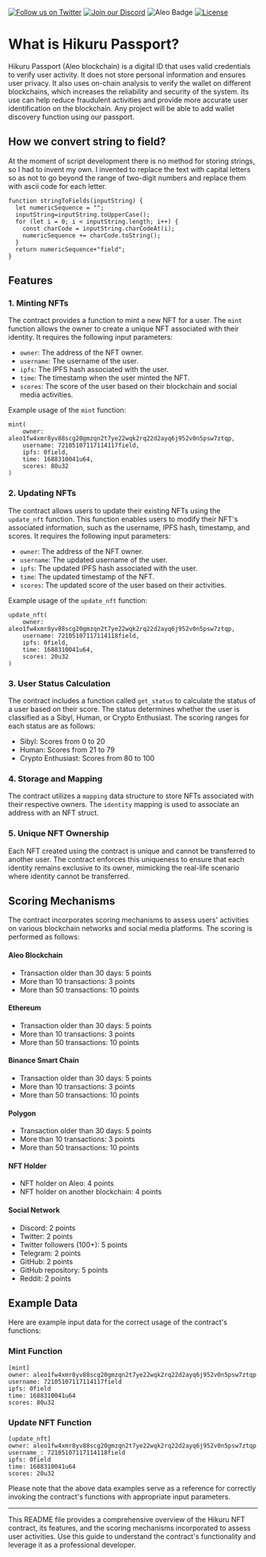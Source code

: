 [![Follow us on Twitter](https://img.shields.io/twitter/follow/HikuruOfficial?style=social&logo=twitter)](https://twitter.com/HikuruOfficial)
[![Join our Discord](https://img.shields.io/discord/1234567890?color=%237289DA&label=Join%20our%20Discord&logo=discord&logoColor=white)](https://discord.gg/mevde2mRSw)
![Aleo Badge](https://img.shields.io/badge/Aleo-Developer-1572B6?style=flat-square&logo=aleo&logoColor=white)
[![License](https://img.shields.io/badge/license-MIT-orange.svg)](https://opensource.org/licenses/MIT)


# What is Hikuru Passport?

Hikuru Passport (Aleo blockchain) is a digital ID that uses valid credentials to verify user activity. It does not store personal information and ensures user privacy. It also uses on-chain analysis to verify the wallet on different blockchains, which increases the reliability and security of the system. Its use can help reduce fraudulent activities and provide more accurate user identification on the blockchain. Any project will be able to add wallet discovery function using our passport.

## How we convert string to field?

At the moment of script development there is no method for storing strings, so I had to invent my own. I invented to replace the text with capital letters so as not to go beyond the range of two-digit numbers and replace them with ascii code for each letter.

```
function stringToFields(inputString) {
  let numericSequence = "";
  inputString=inputString.toUpperCase();
  for (let i = 0; i < inputString.length; i++) {
    const charCode = inputString.charCodeAt(i);
    numericSequence += charCode.toString();
  }
  return numericSequence+"field";
}
```

## Features

### 1. Minting NFTs

The contract provides a function to mint a new NFT for a user. The `mint` function allows the owner to create a unique NFT associated with their identity. It requires the following input parameters:

- `owner`: The address of the NFT owner.
- `username`: The username of the user.
- `ipfs`: The IPFS hash associated with the user.
- `time`: The timestamp when the user minted the NFT.
- `scores`: The score of the user based on their blockchain and social media activities.

Example usage of the `mint` function:
```
mint(
    owner: aleo1fw4xmr8yv88scg20gmzqn2t7ye22wqk2rq22d2ayq6j952v0n5psw7ztqp,
    username: 72105107117114117field,
    ipfs: 0field,
    time: 1688310041u64,
    scores: 80u32
)
```

### 2. Updating NFTs

The contract allows users to update their existing NFTs using the `update_nft` function. This function enables users to modify their NFT's associated information, such as the username, IPFS hash, timestamp, and scores. It requires the following input parameters:

- `owner`: The address of the NFT owner.
- `username`: The updated username of the user.
- `ipfs`: The updated IPFS hash associated with the user.
- `time`: The updated timestamp of the NFT.
- `scores`: The updated score of the user based on their activities.

Example usage of the `update_nft` function:
```
update_nft(
    owner: aleo1fw4xmr8yv88scg20gmzqn2t7ye22wqk2rq22d2ayq6j952v0n5psw7ztqp,
    username: 72105107117114118field,
    ipfs: 0field,
    time: 1688310041u64,
    scores: 20u32
)
```

### 3. User Status Calculation

The contract includes a function called `get_status` to calculate the status of a user based on their score. The status determines whether the user is classified as a Sibyl, Human, or Crypto Enthusiast. The scoring ranges for each status are as follows:

- Sibyl: Scores from 0 to 20
- Human: Scores from 21 to 79
- Crypto Enthusiast: Scores from 80 to 100

### 4. Storage and Mapping

The contract utilizes a `mapping` data structure to store NFTs associated with their respective owners. The `identity` mapping is used to associate an address with an NFT struct.

### 5. Unique NFT Ownership

Each NFT created using the contract is unique and cannot be transferred to another user. The contract enforces this uniqueness to ensure that each identity remains exclusive to its owner, mimicking the real-life scenario where identity cannot be transferred.

## Scoring Mechanisms

The contract incorporates scoring mechanisms to assess users' activities on various blockchain networks and social media platforms. The scoring is performed as follows:

#### Aleo Blockchain
- Transaction older than 30 days: 5 points
- More than 10 transactions: 3 points
- More than 50 transactions: 10 points

#### Ethereum
- Transaction older than 30 days: 5 points
- More than 10 transactions: 3 points
- More than 50 transactions: 10 points

#### Binance Smart Chain
- Transaction older than 30 days: 5 points
- More than 10 transactions: 3 points
- More than 50 transactions: 10 points

#### Polygon
- Transaction older than 30 days: 5 points
- More than 10 transactions: 3 points
- More than 50 transactions: 10 points

#### NFT Holder
- NFT holder on Aleo: 4 points
- NFT holder on another blockchain: 4 points

#### Social Network
- Discord: 2 points
- Twitter: 2 points
- Twitter followers (100+): 5 points
- Telegram: 2 points
- GitHub: 2 points
- GitHub repository: 5 points
- Reddit: 2 points

## Example Data

Here are example input data for the correct usage of the contract's functions:

### Mint Function
```
[mint]
owner: aleo1fw4xmr8yv88scg20gmzqn2t7ye22wqk2rq22d2ayq6j952v0n5psw7ztqp
username: 72105107117114117field
ipfs: 0field
time: 1688310041u64
scores: 80u32
```

### Update NFT Function
```
[update_nft]
owner: aleo1fw4xmr8yv88scg20gmzqn2t7ye22wqk2rq22d2ayq6j952v0n5psw7ztqp
username_: 72105107117114118field
ipfs: 0field
time: 1688310041u64
scores: 20u32
```

Please note that the above data examples serve as a reference for correctly invoking the contract's functions with appropriate input parameters.

---

This README file provides a comprehensive overview of the Hikuru NFT contract, its features, and the scoring mechanisms incorporated to assess user activities. Use this guide to understand the contract's functionality and leverage it as a professional developer.
